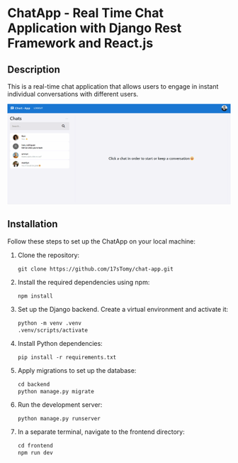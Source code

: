 # ChatApp - Real Time Chat Application with Django Rest Framework and React.js

## Description
This is a real-time chat application that allows users to engage in instant individual conversations with different users.

![ChatApp Preview](frontend/src/assets/preview.gif)

## Installation
Follow these steps to set up the ChatApp on your local machine:

1. Clone the repository:
   ```
   git clone https://github.com/17sTomy/chat-app.git
   ```
2. Install the required dependencies using npm:
   ```
   npm install
   ``` 
3. Set up the Django backend. Create a virtual environment and activate it:
    ```
   python -m venv .venv
   .venv/scripts/activate
   ``` 
4. Install Python dependencies:
   ```
   pip install -r requirements.txt
   ```
5. Apply migrations to set up the database:
   ```
   cd backend
   python manage.py migrate
   ```
6. Run the development server:
   ```
   python manage.py runserver
   ```
7. In a separate terminal, navigate to the frontend directory:
   ```
   cd frontend
   npm run dev
   ```